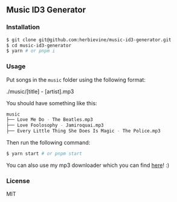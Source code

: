 ## Music ID3 Generator

### Installation

```bash
$ git clone git@github.com:herbievine/music-id3-generator.git
$ cd music-id3-generator
$ yarn # or pnpm i
```

### Usage

Put songs in the `music` folder using the following format:

./music/[title] - [artist].mp3

You should have something like this:

```bash
music
├── Love Me Do - The Beatles.mp3
├── Love Foolosophy - Jamiroquai.mp3
├── Every Little Thing She Does Is Magic - The Police.mp3
```

Then run the following command:

```bash
$ yarn start # or pnpm start
```

You can also use my mp3 downloader which you can find [here](https://brianify.herbievine.com)! :)

### License

MIT
